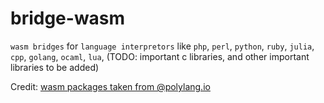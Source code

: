# bridge-wasm
`wasm bridges` for `language interpretors` like `php`, `perl`, `python`, `ruby`, `julia`, `cpp`, `golang`, `ocaml`, `lua`, (TODO: important c libraries, and other important libraries to be added)
 

Credit: [wasm packages taken from @polylang.io](https://github.com/chris-koch-penn/polylang.io/tree/master/wasm)

